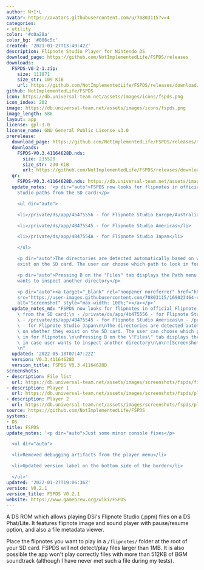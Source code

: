 ```yaml
---
author: N•I•L
avatar: https://avatars.githubusercontent.com/u/70803115?v=4
categories:
- utility
color: '#c0a28a'
color_bg: '#806c5c'
created: '2021-01-27T13:49:42Z'
description: Flipnote Studio Player for Nintendo DS
download_page: https://github.com/NotImplementedLife/FSPDS/releases
downloads:
  FSPDS-V0-2-1.zip:
    size: 111871
    size_str: 109 KiB
    url: https://github.com/NotImplementedLife/FSPDS/releases/download/V0.2.1/FSPDS-V0-2-1.zip
github: NotImplementedLife/FSPDS
icon: https://db.universal-team.net/assets/images/icons/fspds.png
icon_index: 202
image: https://db.universal-team.net/assets/images/icons/fspds.png
image_length: 586
layout: app
license: gpl-3.0
license_name: GNU General Public License v3.0
prerelease:
  download_page: https://github.com/NotImplementedLife/FSPDS/releases/tag/V0.3.41164628D
  downloads:
    FSPDS-V0.3.41164628D.nds:
      size: 235520
      size_str: 230 KiB
      url: https://github.com/NotImplementedLife/FSPDS/releases/download/V0.3.41164628D/FSPDS-V0.3.41164628D.nds
  qr:
    FSPDS-V0.3.41164628D.nds: https://db.universal-team.net/assets/images/qr/prerelease/fspds-v0-3-41164628d-nds.png
  update_notes: '<p dir="auto">FSPDS now looks for flipnotes in official Flipnote
    Studio paths from the SD card:</p>

    <ul dir="auto">

    <li>/private/ds/app/4b475556 - for Flipnote Studio Europe/Australia</li>

    <li>/private/ds/app/4B475545 - for Flipnote Studio Americas</li>

    <li>/private/ds/app/4B47554A - for Flipnote Studio Japan</li>

    </ul>

    <p dir="auto">The directories are detected automatically based on whether they
    exist on the SD card. The user can choose which path to look in for flipnotes.</p>

    <p dir="auto">Pressing B on the "Files" tab displays the Path menu in case user
    wants to inspect another directory</p>

    <p dir="auto"><a target="_blank" rel="noopener noreferrer" href="https://user-images.githubusercontent.com/70803115/169023464-eb05000c-0c7c-4904-afed-96b54e13e17e.png"><img
    src="https://user-images.githubusercontent.com/70803115/169023464-eb05000c-0c7c-4904-afed-96b54e13e17e.png"
    alt="Screenshot" style="max-width: 100%;"></a></p>'
  update_notes_md: "FSPDS now looks for flipnotes in official Flipnote Studio paths\
    \ from the SD card:\n - /private/ds/app/4b475556 - for Flipnote Studio Europe/Australia\n\
    \ - /private/ds/app/4B475545 - for Flipnote Studio Americas\n - /private/ds/app/4B47554A\
    \ - for Flipnote Studio Japan\n\nThe directories are detected automatically based\
    \ on whether they exist on the SD card. The user can choose which path to look\
    \ in for flipnotes.\n\nPressing B on the \"Files\" tab displays the Path menu\
    \ in case user wants to inspect another directory\n\n\n![Screenshot](https://user-images.githubusercontent.com/70803115/169023464-eb05000c-0c7c-4904-afed-96b54e13e17e.png)\n\
    \n"
  updated: '2022-05-18T07:47:22Z'
  version: V0.3.41164628D
  version_title: FSPDS V0.3.41164628D
screenshots:
- description: File list
  url: https://db.universal-team.net/assets/images/screenshots/fspds/file-list.png
- description: Player 1
  url: https://db.universal-team.net/assets/images/screenshots/fspds/player-1.png
- description: Player 2
  url: https://db.universal-team.net/assets/images/screenshots/fspds/player-2.png
source: https://github.com/NotImplementedLife/FSPDS
systems:
- DS
title: FSPDS
update_notes: '<p dir="auto">Just some minor console fixes</p>

  <ul dir="auto">

  <li>Removed debugging artifacts from the player menu</li>

  <li>Updated version label on the bottom side of the border</li>

  </ul>'
updated: '2022-01-27T19:06:36Z'
version: V0.2.1
version_title: FSPDS V0.2.1
website: https://www.gamebrew.org/wiki/FSPDS
---
```

A DS ROM which allows playing DSi's Flipnote Studio (.ppm) files on a DS Phat/Lite. It features flipnote image and sound player with pause/resume option, and also a file metadata viewer.

Place the flipnotes you want to play in a `/flipnotes/` folder at the root of your SD card. FSPDS will not detect/play files larger than 1MB. It is also possible the app won't play correctly files with more than 512KB of BGM soundtrack (although I have never met such a file during my tests).
